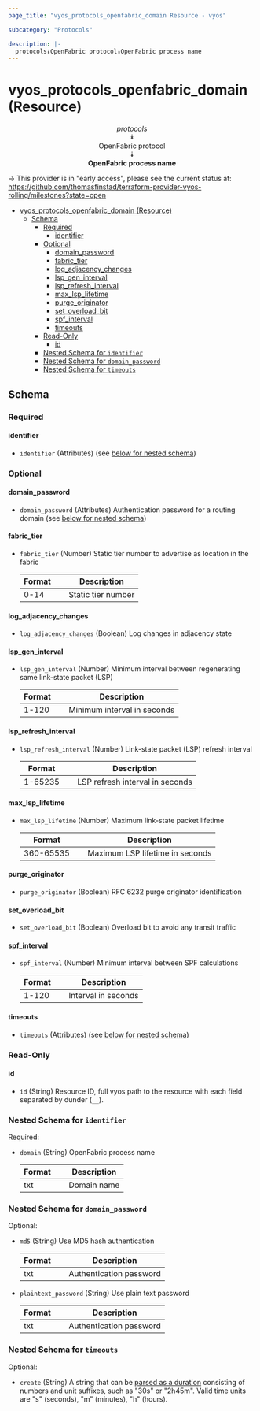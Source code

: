 ```yaml
---
page_title: "vyos_protocols_openfabric_domain Resource - vyos"

subcategory: "Protocols"

description: |-
  protocols⯯OpenFabric protocol⯯OpenFabric process name
---
```


# vyos_protocols_openfabric_domain (Resource)
<center>

*protocols*  
⯯  
OpenFabric protocol  
⯯  
**OpenFabric process name**


</center>

-> This provider is in "early access", please see the current status at: https://github.com/thomasfinstad/terraform-provider-vyos-rolling/milestones?state=open

<!--TOC-->

- [vyos_protocols_openfabric_domain (Resource)](#vyos_protocols_openfabric_domain-resource)
  - [Schema](#schema)
    - [Required](#required)
      - [identifier](#identifier)
    - [Optional](#optional)
      - [domain_password](#domain_password)
      - [fabric_tier](#fabric_tier)
      - [log_adjacency_changes](#log_adjacency_changes)
      - [lsp_gen_interval](#lsp_gen_interval)
      - [lsp_refresh_interval](#lsp_refresh_interval)
      - [max_lsp_lifetime](#max_lsp_lifetime)
      - [purge_originator](#purge_originator)
      - [set_overload_bit](#set_overload_bit)
      - [spf_interval](#spf_interval)
      - [timeouts](#timeouts)
    - [Read-Only](#read-only)
      - [id](#id)
    - [Nested Schema for `identifier`](#nested-schema-for-identifier)
    - [Nested Schema for `domain_password`](#nested-schema-for-domain_password)
    - [Nested Schema for `timeouts`](#nested-schema-for-timeouts)

<!--TOC-->

<!-- schema generated by tfplugindocs -->
## Schema

### Required

#### identifier
- `identifier` (Attributes) (see [below for nested schema](#nestedatt--identifier))

### Optional

#### domain_password
- `domain_password` (Attributes) Authentication password for a routing domain (see [below for nested schema](#nestedatt--domain_password))
#### fabric_tier
- `fabric_tier` (Number) Static tier number to advertise as location in the fabric

    |  Format  &emsp;|  Description         |
    |----------|----------------------|
    |  0-14    &emsp;|  Static tier number  |
#### log_adjacency_changes
- `log_adjacency_changes` (Boolean) Log changes in adjacency state
#### lsp_gen_interval
- `lsp_gen_interval` (Number) Minimum interval between regenerating same link-state packet (LSP)

    |  Format  &emsp;|  Description                  |
    |----------|-------------------------------|
    |  1-120   &emsp;|  Minimum interval in seconds  |
#### lsp_refresh_interval
- `lsp_refresh_interval` (Number) Link-state packet (LSP) refresh interval

    |  Format   &emsp;|  Description                      |
    |-----------|-----------------------------------|
    |  1-65235  &emsp;|  LSP refresh interval in seconds  |
#### max_lsp_lifetime
- `max_lsp_lifetime` (Number) Maximum link-state packet lifetime

    |  Format     &emsp;|  Description                      |
    |-------------|-----------------------------------|
    |  360-65535  &emsp;|  Maximum LSP lifetime in seconds  |
#### purge_originator
- `purge_originator` (Boolean) RFC 6232 purge originator identification
#### set_overload_bit
- `set_overload_bit` (Boolean) Overload bit to avoid any transit traffic
#### spf_interval
- `spf_interval` (Number) Minimum interval between SPF calculations

    |  Format  &emsp;|  Description          |
    |----------|-----------------------|
    |  1-120   &emsp;|  Interval in seconds  |
#### timeouts
- `timeouts` (Attributes) (see [below for nested schema](#nestedatt--timeouts))

### Read-Only

#### id
- `id` (String) Resource ID, full vyos path to the resource with each field separated by dunder (`__`).

<a id="nestedatt--identifier"></a>
### Nested Schema for `identifier`

Required:

- `domain` (String) OpenFabric process name

    |  Format  &emsp;|  Description  |
    |----------|---------------|
    |  txt     &emsp;|  Domain name  |


<a id="nestedatt--domain_password"></a>
### Nested Schema for `domain_password`

Optional:

- `md5` (String) Use MD5 hash authentication

    |  Format  &emsp;|  Description              |
    |----------|---------------------------|
    |  txt     &emsp;|  Authentication password  |
- `plaintext_password` (String) Use plain text password

    |  Format  &emsp;|  Description              |
    |----------|---------------------------|
    |  txt     &emsp;|  Authentication password  |


<a id="nestedatt--timeouts"></a>
### Nested Schema for `timeouts`

Optional:

- `create` (String) A string that can be [parsed as a duration](https://pkg.go.dev/time#ParseDuration) consisting of numbers and unit suffixes, such as &#34;30s&#34; or &#34;2h45m&#34;. Valid time units are &#34;s&#34; (seconds), &#34;m&#34; (minutes), &#34;h&#34; (hours).
